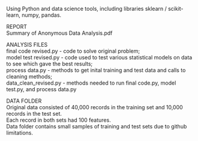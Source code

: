 Using Python and data science tools, including libraries sklearn / scikit-learn, numpy, pandas.

REPORT  
Summary of Anonymous Data Analysis.pdf 

ANALYSIS FILES  
final code revised.py - code to solve original problem;  
model test revised.py - code used to test various statistical models on data to see which gave the best results;  
process data.py - methods to get inital training and test data and calls to cleaning methods;  
data_clean_revised.py - methods needed to run final code.py, model test.py, and process data.py  

DATA FOLDER  
Original data consisted of 40,000 records in the training set and 10,000 records in the test set.  
Each record in both sets had 100 features.  
Data folder contains small samples of training and test sets due to github limitations.  

